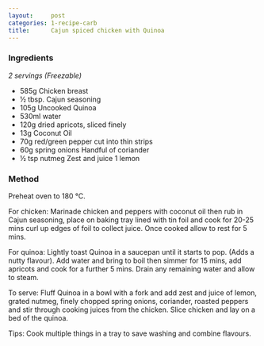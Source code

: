 ```yaml
---
layout:     post
categories: 1-recipe-carb
title:      Cajun spiced chicken with Quinoa
--- 
```


### Ingredients 

_2 servings (Freezable)_

* 585g Chicken breast
* ½ tbsp. Cajun seasoning 
* 105g Uncooked Quinoa 
* 530ml water 
* 120g dried apricots, sliced finely 
* 13g Coconut Oil 
* 70g red/green pepper cut into thin strips 
* 60g spring onions Handful of coriander 
* ½ tsp nutmeg Zest and juice 1 lemon

### Method 

Preheat oven to 180 °C. 

For chicken: Marinade chicken and peppers with coconut oil then rub in Cajun seasoning, place on baking tray lined with tin foil and cook for 20-25 mins curl up edges of foil to collect juice. Once cooked allow to rest for 5 mins.

For quinoa: Lightly toast Quinoa in a saucepan until it starts to pop. (Adds a nutty flavour). Add water and bring to boil then simmer for 15 mins, add apricots and cook for a further 5 mins. Drain any remaining water and allow to steam. 

To serve: Fluff Quinoa in a bowl with a fork and add zest and juice of lemon, grated nutmeg, finely chopped spring onions, coriander, roasted peppers and stir through cooking juices from the chicken. Slice chicken and lay on a bed of the quinoa. 

Tips: Cook multiple things in a tray to save washing and combine flavours.